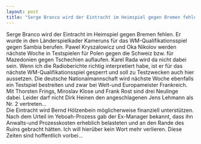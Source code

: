 ```yaml
---
layout: post
title: "Serge Branco wird der Eintracht im Heimspiel gegen Bremen fehlen."
---
```


Serge Branco wird der Eintracht im Heimspiel gegen Bremen fehlen. Er wurde in den Länderspielkader Kameruns für das WM-Qualifikationsspiel gegen Sambia berufen. Pawel Kryszalowicz und Oka Nikolov werden nächste Woche in Testspielen für Polen gegen die Schweiz bzw. für Mazedonien gegen Tschechien auflaufen. Karel Rada wird da nicht dabei sein. Wenn ich die Radioberichte richtig interpretiert habe, ist er für das nächste WM-Qualifikationsspiel gesperrt und soll zu Testzwecken auch hier aussetzen. Die deutsche Nationalmannschaft wird nächste Woche ebenfalls ein Testspiel bestreiten und zwar bei Welt-und Europameister Frankreich. Mit Thorsten Frings, Miroslav Klose und Frank Rost sind drei Neulinge dabei. Leider darf nicht Dirk Heinen den angeschlagenen Jens Lehmann als Nr. 2 vertreten...  
Die Eintracht wird Bernd Hölzenbein möglicherweise finanziell unterstützen. Nach dem Urteil im Yeboah-Prozess gab der Ex-Manager bekannt, dass ihn Anwalts-und Prozesskosten erheblich belasteten und an den Rande des Ruins gebracht hätten. Ich will hierüber kein Wort mehr verlieren. Diese Zeiten sind hoffentlich vorbei...
